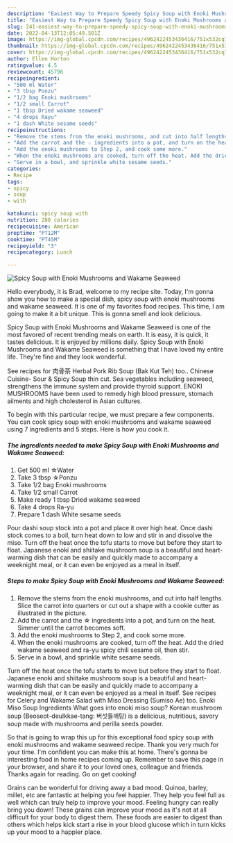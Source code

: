 ```yaml
---
description: "Easiest Way to Prepare Speedy Spicy Soup with Enoki Mushrooms and Wakame Seaweed"
title: "Easiest Way to Prepare Speedy Spicy Soup with Enoki Mushrooms and Wakame Seaweed"
slug: 241-easiest-way-to-prepare-speedy-spicy-soup-with-enoki-mushrooms-and-wakame-seaweed
date: 2022-04-13T12:05:49.501Z
image: https://img-global.cpcdn.com/recipes/4962422453436416/751x532cq70/spicy-soup-with-enoki-mushrooms-and-wakame-seaweed-recipe-main-photo.jpg
thumbnail: https://img-global.cpcdn.com/recipes/4962422453436416/751x532cq70/spicy-soup-with-enoki-mushrooms-and-wakame-seaweed-recipe-main-photo.jpg
cover: https://img-global.cpcdn.com/recipes/4962422453436416/751x532cq70/spicy-soup-with-enoki-mushrooms-and-wakame-seaweed-recipe-main-photo.jpg
author: Ellen Horton
ratingvalue: 4.5
reviewcount: 45796
recipeingredient:
- "500 ml Water"
- "3 tbsp Ponzu"
- "1/2 bag Enoki mushrooms"
- "1/2 small Carrot"
- "1 tbsp Dried wakame seaweed"
- "4 drops Rayu"
- "1 dash White sesame seeds"
recipeinstructions:
- "Remove the stems from the enoki mushrooms, and cut into half lengths. Slice the carrot into quarters or cut out a shape with a cookie cutter as illustrated in the picture."
- "Add the carrot and the ☆ ingredients into a pot, and turn on the heat. Simmer until the carrot becomes soft."
- "Add the enoki mushrooms to Step 2, and cook some more."
- "When the enoki mushrooms are cooked, turn off the heat. Add the dried wakame seaweed and ra-yu spicy chili sesame oil, then stir."
- "Serve in a bowl, and sprinkle white sesame seeds."
categories:
- Recipe
tags:
- spicy
- soup
- with

katakunci: spicy soup with 
nutrition: 280 calories
recipecuisine: American
preptime: "PT12M"
cooktime: "PT45M"
recipeyield: "3"
recipecategory: Lunch

---
```



![Spicy Soup with Enoki Mushrooms and Wakame Seaweed](https://img-global.cpcdn.com/recipes/4962422453436416/751x532cq70/spicy-soup-with-enoki-mushrooms-and-wakame-seaweed-recipe-main-photo.jpg)

Hello everybody, it is Brad, welcome to my recipe site. Today, I'm gonna show you how to make a special dish, spicy soup with enoki mushrooms and wakame seaweed. It is one of my favorites food recipes. This time, I am going to make it a bit unique. This is gonna smell and look delicious.

Spicy Soup with Enoki Mushrooms and Wakame Seaweed is one of the most favored of recent trending meals on earth. It is easy, it is quick, it tastes delicious. It is enjoyed by millions daily. Spicy Soup with Enoki Mushrooms and Wakame Seaweed is something that I have loved my entire life. They're fine and they look wonderful.

See recipes for 肉骨茶 Herbal Pork Rib Soup (Bak Kut Teh) too.. Chinese Cuisine- Sour &amp; Spicy Soup thin cut. Sea vegetables including seaweed, strengthens the immune system and provide thyroid support. ENOKI MUSHROOMS have been used to remedy high blood pressure, stomach ailments and high cholesterol in Asian cultures.


To begin with this particular recipe, we must prepare a few components. You can cook spicy soup with enoki mushrooms and wakame seaweed using 7 ingredients and 5 steps. Here is how you cook it.

<!--inarticleads1-->

##### The ingredients needed to make Spicy Soup with Enoki Mushrooms and Wakame Seaweed:

1. Get 500 ml ☆Water
1. Take 3 tbsp ☆Ponzu
1. Take 1/2 bag Enoki mushrooms
1. Take 1/2 small Carrot
1. Make ready 1 tbsp Dried wakame seaweed
1. Take 4 drops Ra-yu
1. Prepare 1 dash White sesame seeds


Pour dashi soup stock into a pot and place it over high heat. Once dashi stock comes to a boil, turn heat down to low and stir in and dissolve the miso. Turn off the heat once the tofu starts to move but before they start to float. Japanese enoki and shiitake mushroom soup is a beautiful and heart-warming dish that can be easily and quickly made to accompany a weeknight meal, or it can even be enjoyed as a meal in itself. 

<!--inarticleads2-->

##### Steps to make Spicy Soup with Enoki Mushrooms and Wakame Seaweed:

1. Remove the stems from the enoki mushrooms, and cut into half lengths. Slice the carrot into quarters or cut out a shape with a cookie cutter as illustrated in the picture.
1. Add the carrot and the ☆ ingredients into a pot, and turn on the heat. Simmer until the carrot becomes soft.
1. Add the enoki mushrooms to Step 2, and cook some more.
1. When the enoki mushrooms are cooked, turn off the heat. Add the dried wakame seaweed and ra-yu spicy chili sesame oil, then stir.
1. Serve in a bowl, and sprinkle white sesame seeds.


Turn off the heat once the tofu starts to move but before they start to float. Japanese enoki and shiitake mushroom soup is a beautiful and heart-warming dish that can be easily and quickly made to accompany a weeknight meal, or it can even be enjoyed as a meal in itself. See recipes for Celery and Wakame Salad with Miso Dressing (Sumiso Ae) too. Enoki Miso Soup Ingredients What goes into enoki miso soup? Korean mushroom soup (Beoseot-deulkkae-tang: 버섯들깨탕) is a delicious, nutritious, savory soup made with mushrooms and perilla seeds powder. 

So that is going to wrap this up for this exceptional food spicy soup with enoki mushrooms and wakame seaweed recipe. Thank you very much for your time. I'm confident you can make this at home. There's gonna be interesting food in home recipes coming up. Remember to save this page in your browser, and share it to your loved ones, colleague and friends. Thanks again for reading. Go on get cooking!

Grains can be wonderful for driving away a bad mood. Quinoa, barley, millet, etc are fantastic at helping you feel happier. They help you feel full as well which can truly help to improve your mood. Feeling hungry can really bring you down! These grains can improve your mood as it's not at all difficult for your body to digest them. These foods are easier to digest than others which helps kick start a rise in your blood glucose which in turn kicks up your mood to a happier place.
